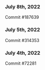 ### July 8th, 2022

Commit #187639

### July 5th, 2022

Commit #314353


### July 4th, 2022

Commit #72281
